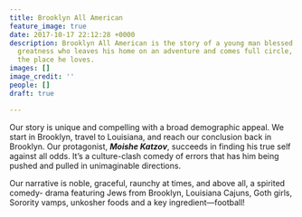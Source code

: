 ```yaml
---
title: Brooklyn All American
feature_image: true
date: 2017-10-17 22:12:28 +0000
description: Brooklyn All American is the story of a young man blessed with unintentional
  greatness who leaves his home on an adventure and comes full circle, returning to
  the place he loves.
images: []
image_credit: ''
people: []
draft: true

---
```

Our story is unique and compelling with a broad demographic appeal. We start in Brooklyn, travel to Louisiana, and reach our conclusion back in Brooklyn. Our protagonist, ***Moishe Katzov***, succeeds in finding his true self against all odds. It’s a culture-clash comedy of errors that has him being pushed and pulled in unimaginable directions.

Our narrative is noble, graceful, raunchy at times, and above all, a spirited comedy- drama featuring Jews from Brooklyn, Louisiana Cajuns, Goth girls, Sorority vamps, unkosher foods and a key ingredient—football! 